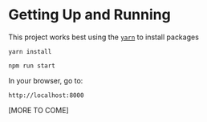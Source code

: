 # Getting Up and Running

This project works best using the [`yarn`](https://classic.yarnpkg.com/en/docs/install/#mac-stable) to install packages


```
yarn install

```

```
npm run start
```


In your browser, go to:

```
http://localhost:8000
```

[MORE TO COME]

